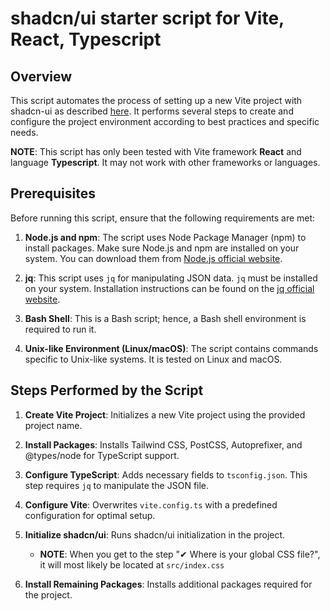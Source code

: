 # shadcn/ui starter script for Vite, React, Typescript

## Overview

This script automates the process of setting up a new Vite project with shadcn-ui as described [here](https://ui.shadcn.com/docs/installation/vite). It performs several steps to create and configure the project environment according to best practices and specific needs. 

**NOTE**: This script has only been tested with Vite framework **React** and language **Typescript**. It may not work with other frameworks or languages.

## Prerequisites

Before running this script, ensure that the following requirements are met:

1. **Node.js and npm**: The script uses Node Package Manager (npm) to install packages. Make sure Node.js and npm are installed on your system. You can download them from [Node.js official website](https://nodejs.org/).

2. **jq**: This script uses `jq` for manipulating JSON data. `jq` must be installed on your system. Installation instructions can be found on the [jq official website](https://stedolan.github.io/jq/download/).

3. **Bash Shell**: This is a Bash script; hence, a Bash shell environment is required to run it.

4. **Unix-like Environment (Linux/macOS)**: The script contains commands specific to Unix-like systems. It is tested on Linux and macOS.

## Steps Performed by the Script

1. **Create Vite Project**: Initializes a new Vite project using the provided project name.

2. **Install Packages**: Installs Tailwind CSS, PostCSS, Autoprefixer, and @types/node for TypeScript support.

3. **Configure TypeScript**: Adds necessary fields to `tsconfig.json`. This step requires `jq` to manipulate the JSON file.

4. **Configure Vite**: Overwrites `vite.config.ts` with a predefined configuration for optimal setup.

5. **Initialize shadcn/ui**: Runs shadcn/ui initialization in the project.
    * **NOTE**: When you get to the step "✔ Where is your global CSS file?", it will most likely be located at `src/index.css`

6. **Install Remaining Packages**: Installs additional packages required for the project.